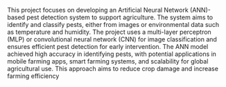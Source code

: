 This project focuses on developing an Artificial Neural Network (ANN)-based pest detection system to support agriculture. The system aims to identify and classify pests, either from images or environmental data such as temperature and humidity. The project uses a multi-layer perceptron (MLP) or convolutional neural network (CNN) for image classification and ensures efficient pest detection for early intervention. The ANN model achieved high accuracy in identifying pests, with potential applications in mobile farming apps, smart farming systems, and scalability for global agricultural use. This approach aims to reduce crop damage and increase farming efficiency
